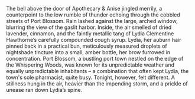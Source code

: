 The bell above the door of Apothecary & Anise jingled merrily, a counterpoint to the low rumble of thunder echoing through the cobbled streets of Port Blossom. Rain lashed against the large, arched window, blurring the view of the gaslit harbor. Inside, the air smelled of dried lavender, cinnamon, and the faintly metallic tang of Lydia Clementine Hawthorne’s carefully compounded cough syrup.  Lydia, her auburn hair pinned back in a practical bun, meticulously measured droplets of nightshade tincture into a small, amber bottle, her brow furrowed in concentration. Port Blossom, a bustling port town nestled on the edge of the Whispering Woods, was known for its unpredictable weather and equally unpredictable inhabitants – a combination that often kept Lydia, the town's sole pharmacist, quite busy. Tonight, however, felt different.  A stillness hung in the air, heavier than the impending storm, and a prickle of unease ran down Lydia’s spine.
